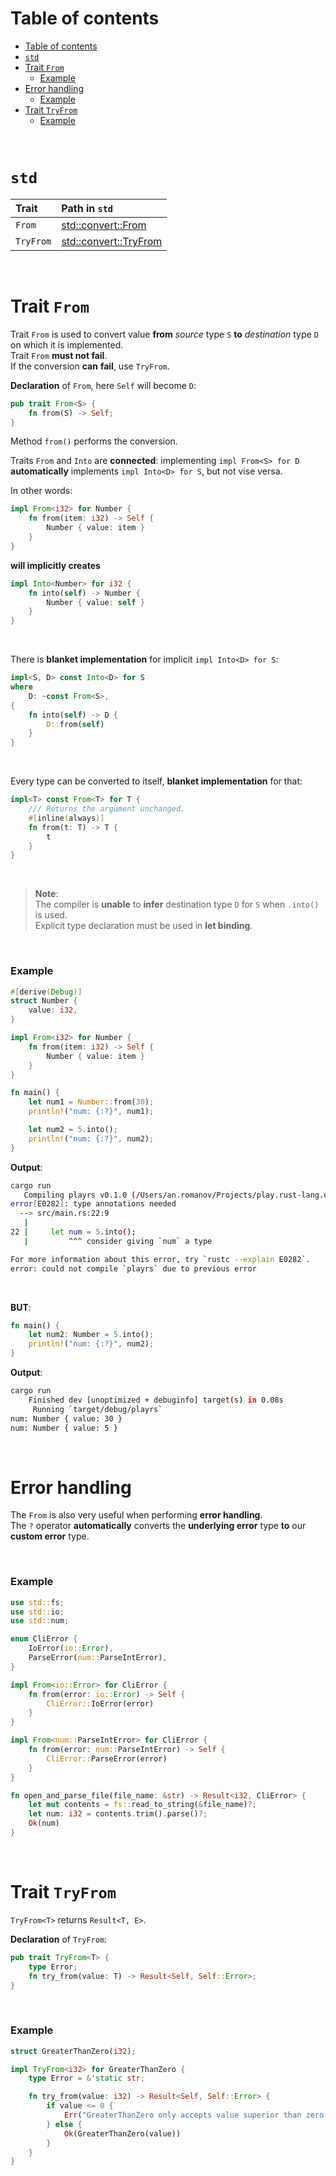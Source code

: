 # Table of contents
- [Table of contents](#table-of-contents)
- [`std`](#std)
- [Trait `From`](#trait-from)
    - [Example](#example)
- [Error handling](#error-handling)
    - [Example](#example-1)
- [Trait `TryFrom`](#trait-tryfrom)
    - [Example](#example-2)

<br>

# `std`
|Trait|Path in `std`|
|:----|:------------|
|`From`|[std::convert::From](https://doc.rust-lang.org/std/convert/trait.From.html)|
|`TryFrom`|[std::convert::TryFrom](https://doc.rust-lang.org/std/convert/trait.TryFrom.html)|

<br>

# Trait `From`
Trait `From` is used to convert value **from** *source* type `S` **to** *destination* type `D` on which it is implemented.<br>
Trait `From` **must not fail**.<br>
If the conversion **can** **fail**, use `TryFrom`.<br>

**Declaration** of `From`, here `Self` will become `D`:
```Rust
pub trait From<S> {
    fn from(S) -> Self;
}
```

Method `from()` performs the conversion.<br>

Traits `From` and `Into` are **connected**: implementing `impl From<S> for D` **automatically** implements `impl Into<D> for S`, but not vise versa.<br>

In other words:<br>
```Rust
impl From<i32> for Number {
    fn from(item: i32) -> Self {
        Number { value: item }
    }
}
```

**will implicitly creates**<br>

```Rust
impl Into<Number> for i32 {
    fn into(self) -> Number {
        Number { value: self }
    }
}
```

<br>

There is **blanket implementation** for implicit `impl Into<D> for S`:
```Rust
impl<S, D> const Into<D> for S
where
    D: ~const From<S>,
{
    fn into(self) -> D {
        D::from(self)
    }
}
```

<br>

Every type can be converted to itself, **blanket implementation** for that:
```Rust
impl<T> const From<T> for T {
    /// Returns the argument unchanged.
    #[inline(always)]
    fn from(t: T) -> T {
        t
    }
}
```

<br>

> **Note**:<br>
> The compiler is **unable** to **infer** destination type `D` for `S` when `.into()` is used.<br>
> Explicit type declaration must be used in **let binding**.

<br>

### Example
```Rust
#[derive(Debug)]
struct Number {
    value: i32,
}

impl From<i32> for Number {
    fn from(item: i32) -> Self {
        Number { value: item }
    }
}

fn main() {
    let num1 = Number::from(30);
    println!("num: {:?}", num1);

    let num2 = 5.into();
    println!("num: {:?}", num2);
}
```

**Output**:
```bash
cargo run 
   Compiling playrs v0.1.0 (/Users/an.romanov/Projects/play.rust-lang.org)
error[E0282]: type annotations needed
  --> src/main.rs:22:9
   |
22 |     let num = 5.into();
   |         ^^^ consider giving `num` a type

For more information about this error, try `rustc --explain E0282`.
error: could not compile `playrs` due to previous error
```

<br>

**BUT**:
```Rust
fn main() {
    let num2: Number = 5.into();
    println!("num: {:?}", num2);
}
```

**Output**:
```bash
cargo run
    Finished dev [unoptimized + debuginfo] target(s) in 0.08s
     Running `target/debug/playrs`
num: Number { value: 30 }
num: Number { value: 5 }
```

<br>

# Error handling
The `From` is also very useful when performing **error handling**.<br>
The `?` operator **automatically** converts the **underlying error** type **to** our **custom error** type.<br>

<br>

### Example
```Rust
use std::fs;
use std::io;
use std::num;

enum CliError {
    IoError(io::Error),
    ParseError(num::ParseIntError),
}

impl From<io::Error> for CliError {
    fn from(error: io::Error) -> Self {
        CliError::IoError(error)
    }
}

impl From<num::ParseIntError> for CliError {
    fn from(error: num::ParseIntError) -> Self {
        CliError::ParseError(error)
    }
}

fn open_and_parse_file(file_name: &str) -> Result<i32, CliError> {
    let mut contents = fs::read_to_string(&file_name)?;
    let num: i32 = contents.trim().parse()?;
    Ok(num)
}
```

<br>

# Trait `TryFrom`
`TryFrom<T>` returns `Result<T, E>`.<br>

**Declaration** of `TryFrom`:
```Rust
pub trait TryFrom<T> {
    type Error;
    fn try_from(value: T) -> Result<Self, Self::Error>;
}
```

<br>

### Example
```Rust
struct GreaterThanZero(i32);

impl TryFrom<i32> for GreaterThanZero {
    type Error = &'static str;

    fn try_from(value: i32) -> Result<Self, Self::Error> {
        if value <= 0 {
            Err("GreaterThanZero only accepts value superior than zero!")
        } else {
            Ok(GreaterThanZero(value))
        }
    }
}
```
